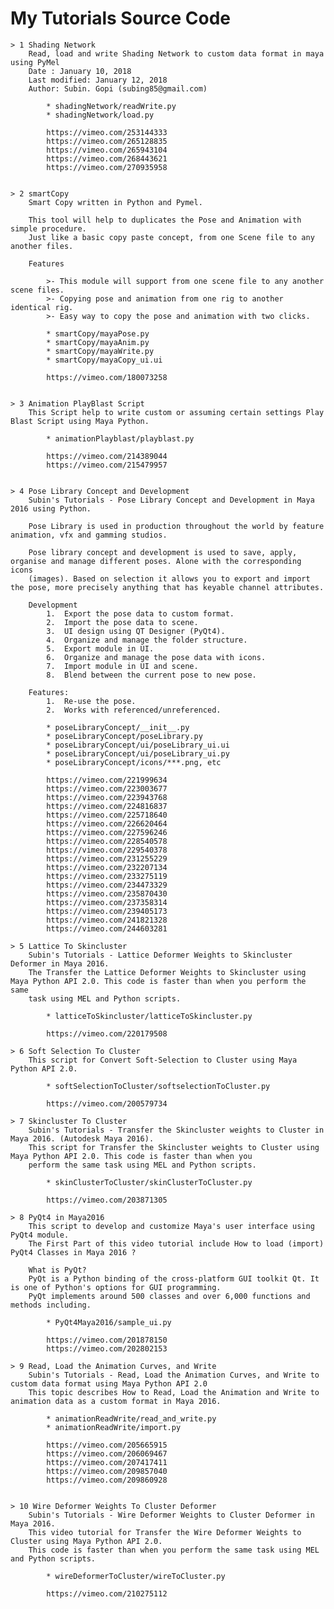 
# My Tutorials Source Code

	> 1 Shading Network
		Read, load and write Shading Network to custom data format in maya using PyMel
		Date : January 10, 2018
		Last modified: January 12, 2018
		Author: Subin. Gopi (subing85@gmail.com)
		
			* shadingNetwork/readWrite.py		
			* shadingNetwork/load.py
			
			https://vimeo.com/253144333
			https://vimeo.com/265128835
			https://vimeo.com/265943104			
			https://vimeo.com/268443621
			https://vimeo.com/270935958		
			

	> 2 smartCopy
		Smart Copy written in Python and Pymel.

		This tool will help to duplicates the Pose and Animation with simple procedure.
		Just like a basic copy paste concept, from one Scene file to any another files. 

		Features

			>- This module will support from one scene file to any another scene files.
			>- Copying pose and animation from one rig to another identical rig.	
			>- Easy way to copy the pose and animation with two clicks.		

			* smartCopy/mayaPose.py
			* smartCopy/mayaAnim.py
			* smartCopy/mayaWrite.py
			* smartCopy/mayaCopy_ui.ui			
			
			https://vimeo.com/180073258		
			
			
	> 3 Animation PlayBlast Script
		This Script help to write custom or assuming certain settings Play Blast Script using Maya Python. 

			* animationPlayblast/playblast.py
			
			https://vimeo.com/214389044
			https://vimeo.com/215479957
			
			
	> 4 Pose Library Concept and Development		
		Subin's Tutorials - Pose Library Concept and Development in Maya 2016 using Python.
		
		Pose Library is used in production throughout the world by feature animation, vfx and gamming studios. 
		
		Pose library concept and development is used to save, apply, organise and manage different poses. Alone with the corresponding icons 	
		(images). Based on selection it allows you to export and import the pose, more precisely anything that has keyable channel attributes.	

		Development
			1.	Export the pose data to custom format.
			2.	Import the pose data to scene.
			3.	UI design using QT Designer (PyQt4). 
			4.	Organize and manage the folder structure.
			5.	Export module in UI.
			6.	Organize and manage the pose data with icons.
			7.	Import module in UI and scene.
			8.	Blend between the current pose to new pose.
		
		Features:		
			1.	Re-use the pose.
			2.	Works with referenced/unreferenced.		
	
			* poseLibraryConcept/__init__.py
			* poseLibraryConcept/poseLibrary.py
			* poseLibraryConcept/ui/poseLibrary_ui.ui
			* poseLibraryConcept/ui/poseLibrary_ui.py
			* poseLibraryConcept/icons/***.png, etc
					
			https://vimeo.com/221999634
			https://vimeo.com/223003677
			https://vimeo.com/223943768
			https://vimeo.com/224816837
			https://vimeo.com/225718640
			https://vimeo.com/226620464
			https://vimeo.com/227596246
			https://vimeo.com/228540578
			https://vimeo.com/229540378
			https://vimeo.com/231255229
			https://vimeo.com/232207134
			https://vimeo.com/233275119
			https://vimeo.com/234473329
			https://vimeo.com/235870430
			https://vimeo.com/237358314
			https://vimeo.com/239405173
			https://vimeo.com/241821328
			https://vimeo.com/244603281
		
	> 5	Lattice To Skincluster		
		Subin's Tutorials - Lattice Deformer Weights to Skincluster Deformer in Maya 2016. 
		The Transfer the Lattice Deformer Weights to Skincluster using Maya Python API 2.0. This code is faster than when you perform the same 
		task using MEL and Python scripts.

			* latticeToSkincluster/latticeToSkincluster.py
			
			https://vimeo.com/220179508
			
	> 6	Soft Selection To Cluster	
		This script for Convert Soft-Selection to Cluster using Maya Python API 2.0.

			* softSelectionToCluster/softselectionToCluster.py
						
			https://vimeo.com/200579734
			
	> 7 Skincluster To Cluster
		Subin's Tutorials - Transfer the Skincluster weights to Cluster in Maya 2016. (Autodesk Maya 2016).
		This script for Transfer the Skincluster weights to Cluster using Maya Python API 2.0. This code is faster than when you
		perform the same task using MEL and Python scripts.
		
			* skinClusterToCluster/skinClusterToCluster.py
						
			https://vimeo.com/203871305

	> 8 PyQt4 in Maya2016
		This script to develop and customize Maya's user interface using PyQt4 module.
		The First Part of this video tutorial include How to load (import) PyQt4 Classes in Maya 2016 ?	
		
		What is PyQt?
		PyQt is a Python binding of the cross-platform GUI toolkit Qt. It is one of Python's options for GUI programming.
		PyQt implements around 500 classes and over 6,000 functions and methods including.

			* PyQt4Maya2016/sample_ui.py
						
			https://vimeo.com/201878150
			https://vimeo.com/202802153
			
	> 9 Read, Load the Animation Curves, and Write
		Subin's Tutorials - Read, Load the Animation Curves, and Write to custom data format using Maya Python API 2.0
		This topic describes How to Read, Load the Animation and Write to animation data as a custom format in Maya 2016.
		
			* animationReadWrite/read_and_write.py
			* animationReadWrite/import.py
	
			https://vimeo.com/205665915
			https://vimeo.com/206069467
			https://vimeo.com/207417411
			https://vimeo.com/209857040
			https://vimeo.com/209860928
			
			
	> 10 Wire Deformer Weights To Cluster Deformer
		Subin's Tutorials - Wire Deformer Weights to Cluster Deformer in Maya 2016. 
		This video tutorial for Transfer the Wire Deformer Weights to Cluster using Maya Python API 2.0. 
		This code is faster than when you perform the same task using MEL and Python scripts.

			* wireDeformerToCluster/wireToCluster.py
			
			https://vimeo.com/210275112